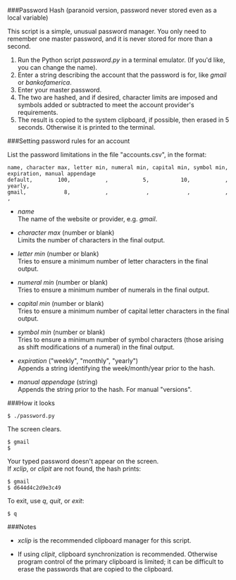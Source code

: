 ###Password Hash (paranoid version, password never stored even as a local variable)

This script is a simple, unusual password manager. You only need to remember one master password, and it is never stored for more than a second.

1. Run the Python script *password.py* in a terminal emulator. (If you'd like, you can change the name).
2. Enter a string describing the account that the password is for, like *gmail* or *bankofamerica*.
3. Enter your master password.
4. The two are hashed, and if desired, character limits are imposed and symbols added or subtracted to meet the account provider's requirements.
5. The result is copied to the system clipboard, if possible, then erased in 5 seconds. Otherwise it is printed to the terminal.

###Setting password rules for an account

List the password limitations in the file "accounts.csv", in the format:

	name, character max, letter min, numeral min, capital min, symbol min, expiration, manual appendage
	default,        100,           ,           5,          10,           ,     yearly,
	gmail,            8,           ,            ,            ,           ,           ,


* *name*  
The name of the website or provider, e.g. *gmail*.

* *character max* (number or blank)  
Limits the number of characters in the final output.		

* *letter min* (number or blank)  
Tries to ensure a minimum number of letter characters in the final output.

* *numeral min* (number or blank)  
Tries to ensure a minimum number of numerals in the final output.

* *capital min* (number or blank)  
Tries to ensure a minimum number of capital letter characters in the final output.

* *symbol min* (number or blank)  
Tries to ensure a minimum number of symbol characters (those arising as shift modifications of a numeral) in the final output.

* *expiration* ("weekly", "monthly", "yearly")  
Appends a string identifying the week/month/year prior to the hash.

* *manual appendage* (string)  
Appends the string prior to the hash. For manual "versions". 

###How it looks

	$ ./password.py

The screen clears.

	$ gmail
	$ 

Your typed password doesn't appear on the screen.  
If *xclip*, or *clipit* are not found, the hash prints:

	$ gmail
	$ d644d4c2d9e3c49

To exit, use *q*, *quit*, or *exit*:

	$ q

###Notes

* *xclip* is the recommended clipboard manager for this script.

* If using *clipit*, clipboard synchronization is recommended. Otherwise program control of the primary clipboard is limited; it can be difficult to erase the passwords that are copied to the clipboard.
